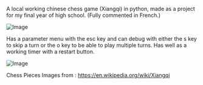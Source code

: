 A local working chinese chess game (Xiangqi) in python, made as a project for my final year of high school.
(Fully commented in French.)

![Image](https://github.com/user-attachments/assets/8106d22d-6191-4b0d-bed5-0790e8d97fb4)

Has a parameter menu with the esc key and can debug with either the s key to skip a turn or the o key to be able to play multiple turns.
Has well as a working timer with a restart button.

![Image](https://github.com/user-attachments/assets/eed4d944-b38c-4666-9341-7387c2e8d53f)

Chess Pieces Images from : https://en.wikipedia.org/wiki/Xiangqi
